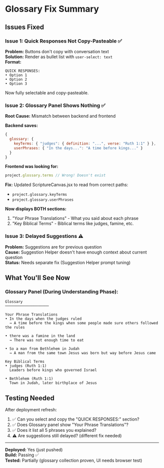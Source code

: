 # Glossary Fix Summary

## Issues Fixed

### Issue 1: Quick Responses Not Copy-Pasteable ✅
**Problem:** Buttons don't copy with conversation text  
**Solution:** Render as bullet list with `user-select: text`  
**Format:**
```
QUICK RESPONSES:
• Option 1
• Option 2
• Option 3
```
Now fully selectable and copy-pasteable.

### Issue 2: Glossary Panel Shows Nothing ✅
**Root Cause:** Mismatch between backend and frontend

**Backend saves:**
```javascript
{
  glossary: {
    keyTerms: { "judges": { definition: "...", verse: "Ruth 1:1" } },
    userPhrases: { "In the days...": "A time before kings..." }
  }
}
```

**Frontend was looking for:**
```javascript
project.glossary.terms // Wrong! Doesn't exist
```

**Fix:** Updated ScriptureCanvas.jsx to read from correct paths:
- `project.glossary.keyTerms` 
- `project.glossary.userPhrases`

**Now displays BOTH sections:**
1. "Your Phrase Translations" - What you said about each phrase
2. "Key Biblical Terms" - Biblical terms like judges, famine, etc.

### Issue 3: Delayed Suggestions ⚠️
**Problem:** Suggestions are for previous question  
**Cause:** Suggestion Helper doesn't have enough context about current question  
**Status:** Needs separate fix (Suggestion Helper prompt tuning)

## What You'll See Now

### Glossary Panel (During Understanding Phase):

```
Glossary
────────────────────

Your Phrase Translations
• In the days when the judges ruled
  → A time before the kings when some people made sure others followed the rules
  
• there was a famine in the land  
  → There was not enough time to eat
  
• So a man from Bethlehem in Judah
  → A man from the same town Jesus was born but way before Jesus came

Key Biblical Terms
• judges (Ruth 1:1)
  Leaders before kings who governed Israel
  
• Bethlehem (Ruth 1:1)
  Town in Judah, later birthplace of Jesus
```

## Testing Needed

After deployment refresh:
1. ✅ Can you select and copy the "QUICK RESPONSES:" section?
2. ✅ Does Glossary panel show "Your Phrase Translations"?
3. ✅ Does it list all 5 phrases you explained?
4. ⚠️ Are suggestions still delayed? (different fix needed)

---

**Deployed:** Yes (just pushed)  
**Build:** Passing ✅  
**Tested:** Partially (glossary collection proven, UI needs browser test)

